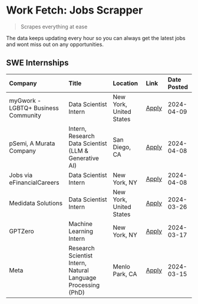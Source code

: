 # Work Fetch: Jobs Scrapper
> Scrapes everything at ease

The data keeps updating every hour so you can always get the latest jobs and wont miss out on any opportunities.

## SWE Internships
<!--START_SECTION:workfetch-->
| Company                             | Title                                                        | Location                | Link                                                                                                                                                                                                                                                                         | Date Posted   |
|:------------------------------------|:-------------------------------------------------------------|:------------------------|:-----------------------------------------------------------------------------------------------------------------------------------------------------------------------------------------------------------------------------------------------------------------------------|:--------------|
| myGwork - LGBTQ+ Business Community | Data Scientist Intern                                        | New York, United States | [Apply](https://www.linkedin.com/jobs/view/data-scientist-intern-at-mygwork-lgbtq%2B-business-community-3887175208?position=7&pageNum=0&refId=3uvasuW%2FWkEPK3d8Cvysfg%3D%3D&trackingId=qcO4oHyz2J8QmtjDYWh8ww%3D%3D&trk=public_jobs_jserp-result_search-card)               | 2024-04-09    |
| pSemi, A Murata Company             | Intern, Research Data Scientist (LLM & Generative AI)        | San Diego, CA           | [Apply](https://www.linkedin.com/jobs/view/intern-research-data-scientist-llm-generative-ai-at-psemi-a-murata-company-3887074168?position=8&pageNum=0&refId=3uvasuW%2FWkEPK3d8Cvysfg%3D%3D&trackingId=rdcpZnNxwLmV8XA1JNR96A%3D%3D&trk=public_jobs_jserp-result_search-card) | 2024-04-08    |
| Jobs via eFinancialCareers          | Data Scientist Intern                                        | New York, NY            | [Apply](https://www.linkedin.com/jobs/view/data-scientist-intern-at-jobs-via-efinancialcareers-3889851180?position=9&pageNum=0&refId=3uvasuW%2FWkEPK3d8Cvysfg%3D%3D&trackingId=qZ1upuktUH3jyrMYu5IaRw%3D%3D&trk=public_jobs_jserp-result_search-card)                        | 2024-04-08    |
| Medidata Solutions                  | Data Scientist Intern                                        | New York, United States | [Apply](https://www.linkedin.com/jobs/view/data-scientist-intern-at-medidata-solutions-3810253704?position=6&pageNum=0&refId=3uvasuW%2FWkEPK3d8Cvysfg%3D%3D&trackingId=lx0qn%2BMQ3AgLFvD6ruzxoQ%3D%3D&trk=public_jobs_jserp-result_search-card)                              | 2024-03-26    |
| GPTZero                             | Machine Learning Intern                                      | New York, NY            | [Apply](https://www.linkedin.com/jobs/view/machine-learning-intern-at-gptzero-3860723963?position=5&pageNum=0&refId=3uvasuW%2FWkEPK3d8Cvysfg%3D%3D&trackingId=V8IGtSx8kc3q6paGt%2Fm0mg%3D%3D&trk=public_jobs_jserp-result_search-card)                                       | 2024-03-17    |
| Meta                                | Research Scientist Intern, Natural Language Processing (PhD) | Menlo Park, CA          | [Apply](https://www.linkedin.com/jobs/view/research-scientist-intern-natural-language-processing-phd-at-meta-3858718375?position=10&pageNum=0&refId=3uvasuW%2FWkEPK3d8Cvysfg%3D%3D&trackingId=QJx5rb0OuXq%2FipGthjfHIw%3D%3D&trk=public_jobs_jserp-result_search-card)       | 2024-03-15    |
<!--END_SECTION:workfetch-->
